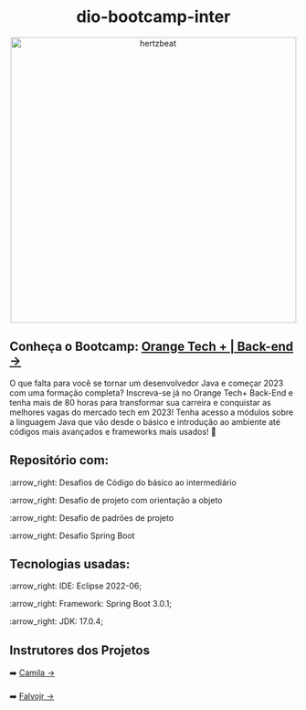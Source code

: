 # <h1 align="center">dio-bootcamp-inter</h1>

<p align="center">
     <img alt="hertzbeat" src="https://user-images.githubusercontent.com/112354693/213033967-cb66274c-62de-48cb-8675-458a9a155c86.jpg" width="500">
</p>


## Conheça o Bootcamp: [Orange Tech + | Back-end ->](https://dio.me/bootcamp/orange-tech-backend)

O que falta para você se tornar um desenvolvedor Java e começar 2023 com uma formação completa? Inscreva-se já no Orange Tech+ Back-End e tenha mais de 80 horas para transformar sua carreira e conquistar as melhores vagas do mercado tech em 2023! Tenha acesso a módulos sobre a linguagem Java que vão desde o básico e introdução ao ambiente até códigos mais avançados e frameworks mais usados! :orange:

## Repositório com:
<p>:arrow_right: Desafios de Código do básico ao intermediário</p>
<p>:arrow_right: Desafio de projeto com orientação a objeto</p>
<p>:arrow_right: Desafio de padrões de projeto</p>
<p>:arrow_right: Desafio Spring Boot</p>

## Tecnologias usadas:

<p>:arrow_right: IDE: Eclipse 2022-06;</p>
<p>:arrow_right: Framework: Spring Boot 3.0.1;</p>
<p>:arrow_right: JDK: 17.0.4;</p>

## Instrutores dos Projetos

:arrow_right: [Camila ->](https://github.com/cami-la)
<br>
<br>
:arrow_right: [Falvojr ->](https://github.com/falvojr)
